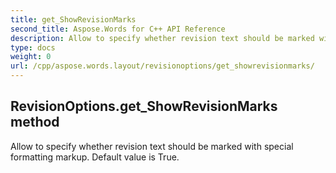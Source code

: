 ```yaml
---
title: get_ShowRevisionMarks
second_title: Aspose.Words for C++ API Reference
description: Allow to specify whether revision text should be marked with special formatting markup. Default value is True. 
type: docs
weight: 0
url: /cpp/aspose.words.layout/revisionoptions/get_showrevisionmarks/
---
```

## RevisionOptions.get_ShowRevisionMarks method


Allow to specify whether revision text should be marked with special formatting markup. Default value is True.

